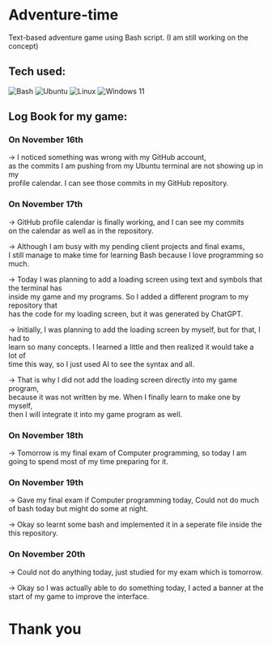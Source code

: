 # Adventure-time
Text-based adventure game using Bash script. (I am still working on the concept)

## Tech used:
![Bash](https://img.shields.io/badge/-Bash-4EAA25?style=flat&logo=GNU%20Bash&logoColor=ffffff)
![Ubuntu](https://img.shields.io/badge/ubuntu-%23E95420.svg?style=flat&logo=ubuntu&logoColor=ffffff)
![Linux](https://img.shields.io/badge/linux-%23FCC624.svg?style=flat&logo=linux&logoColor=000000)
![Windows 11](https://img.shields.io/badge/windows%2011-%230078D4.svg?style=flat&logo=windows&logoColor=ffffff)

## Log Book for my game:

### On November 16th
-> I noticed something was wrong with my GitHub account,  
   as the commits I am pushing from my Ubuntu terminal are not showing up in my  
   profile calendar. I can see those commits in my GitHub repository.

### On November 17th
-> GitHub profile calendar is finally working, and I can see my commits  
   on the calendar as well as in the repository.

-> Although I am busy with my pending client projects and final exams,  
   I still manage to make time for learning Bash because I love programming so much.

-> Today I was planning to add a loading screen using text and symbols that the terminal has  
   inside my game and my programs. So I added a different program to my repository that  
   has the code for my loading screen, but it was generated by ChatGPT.

-> Initially, I was planning to add the loading screen by myself, but for that, I had to  
   learn so many concepts. I learned a little and then realized it would take a lot of  
   time this way, so I just used AI to see the syntax and all.

-> That is why I did not add the loading screen directly into my game program,  
   because it was not written by me. When I finally learn to make one by myself,  
   then I will integrate it into my game program as well.

### On November 18th
-> Tomorrow is my final exam of Computer programming, so today I am going to spend most of my time
   preparing for it.

### On November 19th
-> Gave my final exam if Computer programming today, Could not do much of bash today but might do some at night.

-> Okay so learnt some bash and implemented it in a seperate file inside the this repository.

### On November 20th
-> Could not do anything today, just studied for my exam which is tomorrow.

-> Okay so I was actually able to do something today, I acted a banner at the start of 
   my game to improve the interface.
# Thank you
